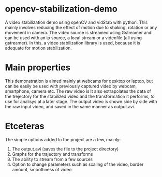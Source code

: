 # opencv-stabilization-demo

A video stabilization demo using openCV and vidStab with python.
This mainly involves reducing the effect of motion due to shaking, rotation or any movement in camera.
The video source is streamed using Gstreamer and can be used with an ip source, a local stream or a videofile (all using gstreamer).
In this, a video stabilization library is used, because it is adequate for motion stabilization.

# Main properties
This demonstration is aimed mainly at webcams for desktop  or laptop, but can be easily be used with previously captured video by webcam, smartphone, camera etc.
The raw video is 
It also extrapolates the data of the trejectory for the stabilized video and the transformation it performs, to use for analisys at a later stage.
The output video is shown side by side with the raw input video, and saved in the same manner as output.avi.

# Etceteras
The simple options added to the project are a few, mainly:
1. The output.avi (saves the file to the project directory)
2. Graphs for the trajectory and transforms
3. The ability to stream from a few sources
4. Option to change parameters such as scaling of the video, border amount, smoothness of video
